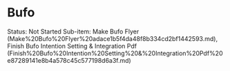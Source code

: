 # Bufo

Status: Not Started
Sub-item: Make Bufo Flyer (Make%20Bufo%20Flyer%20adace1b5f4da48f8b334cd2bf1442593.md), Finish Bufo Intention Setting & Integration Pdf (Finish%20Bufo%20Intention%20Setting%20&%20Integration%20Pdf%20e87289141e8b4a578c45c577198d6a3f.md)